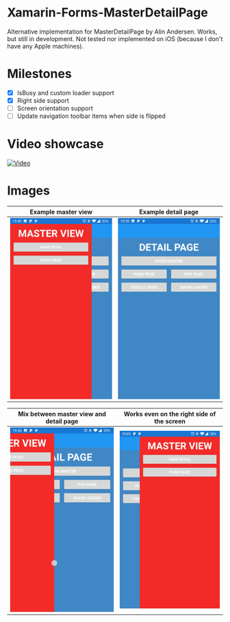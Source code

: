 # Xamarin-Forms-MasterDetailPage
Alternative implementation for MasterDetailPage by Alin Andersen. Works, but still in development.
Not tested nor implemented on iOS (because I don't have any Apple machines).

# Milestones
- [X] IsBusy and custom loader support
- [X] Right side support
- [ ] Screen orientation support
- [ ] Update navigation toolbar items when side is flipped

# Video showcase
[![Video](https://youtu.be/ON48mqDQPs4)](https://youtu.be/ON48mqDQPs4)

# Images
| Example master view  | Example detail page |
| ------------- | ------------- |
| ![Example master view](Assets/MasterView.jpg) | ![Example detail page](Assets/DetailPage.jpg) |

| Mix between master view and detail page  | Works even on the right side of the screen |
| ------------- | ------------- |
| ![Example master view](Assets/MasterDetailMix.jpg) | ![Example right side](Assets/MasterDetailRightSide.jpg) |
